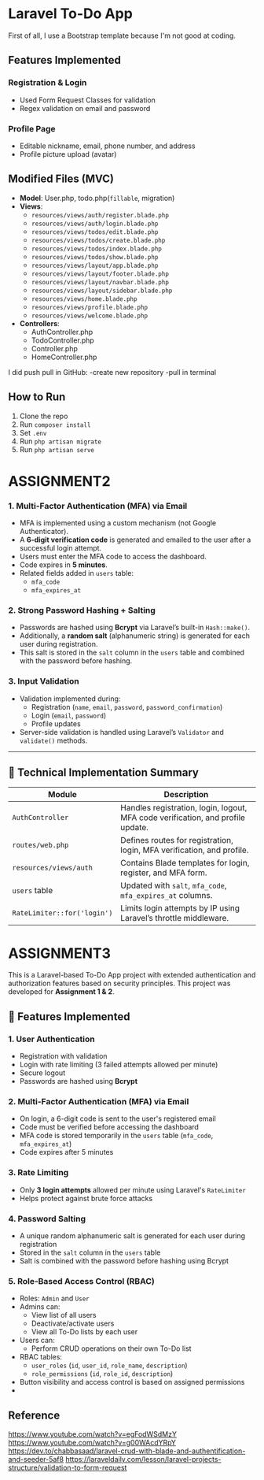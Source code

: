 # Laravel To-Do App

First of all, I use a Bootstrap template because I'm not good at coding.

## Features Implemented

### Registration & Login
- Used Form Request Classes for validation
- Regex validation on email and password

### Profile Page
- Editable nickname, email, phone number, and address
- Profile picture upload (avatar)

## Modified Files (MVC)
- **Model**: User.php, todo.php(`fillable`, migration)
- **Views**:
  - `resources/views/auth/register.blade.php`
  - `resources/views/auth/login.blade.php`
  - `resources/views/todos/edit.blade.php`
  - `resources/views/todos/create.blade.php`
  - `resources/views/todos/index.blade.php`
  - `resources/views/todos/show.blade.php`
  - `resources/views/layout/app.blade.php`
  - `resources/views/layout/footer.blade.php`
  - `resources/views/layout/navbar.blade.php`
  - `resources/views/layout/sidebar.blade.php`
  - `resources/views/home.blade.php`
  - `resources/views/profile.blade.php`
  - `resources/views/welcome.blade.php`
- **Controllers**:
  - AuthController.php
  - TodoController.php
  - Controller.php
  - HomeController.php

 I did  push pull in GitHub:
 -create new repository
 -pull in terminal 

## How to Run
1. Clone the repo
2. Run `composer install`
3. Set `.env`
4. Run `php artisan migrate`
5. Run `php artisan serve`

# ASSIGNMENT2

### 1. Multi-Factor Authentication (MFA) via Email
- MFA is implemented using a custom mechanism (not Google Authenticator).
- A **6-digit verification code** is generated and emailed to the user after a successful login attempt.
- Users must enter the MFA code to access the dashboard.
- Code expires in **5 minutes**.
- Related fields added in `users` table:
  - `mfa_code`
  - `mfa_expires_at`

### 2. Strong Password Hashing + Salting
- Passwords are hashed using **Bcrypt** via Laravel’s built-in `Hash::make()`.
- Additionally, a **random salt** (alphanumeric string) is generated for each user during registration.
- This salt is stored in the `salt` column in the `users` table and combined with the password before hashing.


### 3. Input Validation
- Validation implemented during:
  - Registration (`name`, `email`, `password`, `password_confirmation`)
  - Login (`email`, `password`)
  - Profile updates
- Server-side validation is handled using Laravel’s `Validator` and `validate()` methods.

---

## 🧩 Technical Implementation Summary

| Module        | Description |
|---------------|-------------|
| `AuthController` | Handles registration, login, logout, MFA code verification, and profile update. |
| `routes/web.php` | Defines routes for registration, login, MFA verification, and profile. |
| `resources/views/auth` | Contains Blade templates for login, register, and MFA form. |
| `users` table | Updated with `salt`, `mfa_code`, `mfa_expires_at` columns. |
| `RateLimiter::for('login')` | Limits login attempts by IP using Laravel’s throttle middleware. |

# ASSIGNMENT3

This is a Laravel-based To-Do App project with extended authentication and authorization features based on security principles. This project was developed for **Assignment 1 & 2**.

## 🔐 Features Implemented

### 1. **User Authentication**
- Registration with validation
- Login with rate limiting (3 failed attempts allowed per minute)
- Secure logout
- Passwords are hashed using **Bcrypt**

### 2. **Multi-Factor Authentication (MFA) via Email**
- On login, a 6-digit code is sent to the user's registered email
- Code must be verified before accessing the dashboard
- MFA code is stored temporarily in the `users` table (`mfa_code`, `mfa_expires_at`)
- Code expires after 5 minutes

### 3. **Rate Limiting**
- Only **3 login attempts** allowed per minute using Laravel's `RateLimiter`
- Helps protect against brute force attacks

### 4. **Password Salting**
- A unique random alphanumeric salt is generated for each user during registration
- Stored in the `salt` column in the `users` table
- Salt is combined with the password before hashing using Bcrypt

### 5. **Role-Based Access Control (RBAC)**
- Roles: `Admin` and `User`
- Admins can:
  - View list of all users
  - Deactivate/activate users
  - View all To-Do lists by each user
- Users can:
  - Perform CRUD operations on their own To-Do list
- RBAC tables:
  - `user_roles` (`id`, `user_id`, `role_name`, `description`)
  - `role_permissions` (`id`, `role_id`, `description`)
- Button visibility and access control is based on assigned permissions
- 
## Reference
https://www.youtube.com/watch?v=egFodWSdMzY
https://www.youtube.com/watch?v=g00WAcdYRpY
https://dev.to/chabbasaad/laravel-crud-with-blade-and-authentification-and-seeder-5af8
https://laraveldaily.com/lesson/laravel-projects-structure/validation-to-form-request
